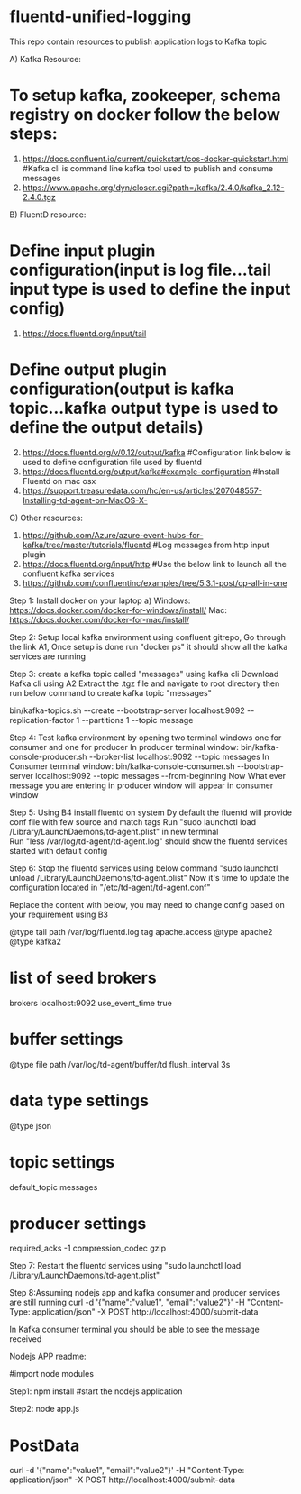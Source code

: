# fluentd-unified-logging
This repo contain resources to publish application logs to Kafka topic

A) Kafka Resource:
# To setup kafka, zookeeper, schema registry on docker follow the below steps:
1) https://docs.confluent.io/current/quickstart/cos-docker-quickstart.html
#Kafka cli is command line kafka tool used to publish and consume messages 
2) https://www.apache.org/dyn/closer.cgi?path=/kafka/2.4.0/kafka_2.12-2.4.0.tgz


B) FluentD resource:

# Define input plugin configuration(input is log file...tail input type is used to define the input config) 
1) https://docs.fluentd.org/input/tail
# Define output plugin configuration(output is kafka topic...kafka output type is used to define the output details) 
2) https://docs.fluentd.org/v/0.12/output/kafka
#Configuration link below is used to define configuration file used by fluentd
3) https://docs.fluentd.org/output/kafka#example-configuration
#Install Fluentd on mac osx
4) https://support.treasuredata.com/hc/en-us/articles/207048557-Installing-td-agent-on-MacOS-X-

C) Other resources:
1) https://github.com/Azure/azure-event-hubs-for-kafka/tree/master/tutorials/fluentd
#Log messages from http input plugin
2) https://docs.fluentd.org/input/http
#Use the below link to launch all the confluent kafka services
3) https://github.com/confluentinc/examples/tree/5.3.1-post/cp-all-in-one 


Step 1: Install docker on your laptop 
 a) Windows: https://docs.docker.com/docker-for-windows/install/
Mac: https://docs.docker.com/docker-for-mac/install/

Step 2: Setup local kafka environment using confluent gitrepo, Go through the link A1, Once setup is done
run "docker ps" it should show all the kafka services are running

Step 3: create a kafka topic called "messages" using  kafka cli
Download Kafka cli using A2
Extract the .tgz file and navigate to root directory then run below command to create kafka topic "messages"

bin/kafka-topics.sh --create --bootstrap-server localhost:9092 --replication-factor 1 --partitions 1 --topic message

Step 4: Test kafka environment by opening two terminal windows one for consumer and one for producer
In producer terminal window: bin/kafka-console-producer.sh --broker-list localhost:9092 --topic messages
In Consumer terminal window: bin/kafka-console-consumer.sh --bootstrap-server localhost:9092 --topic messages --from-beginning
Now What ever message you are entering in producer window will appear in consumer window

Step 5: 
Using B4 install fluentd on system
Dy default the fluentd will provide conf file with few source and match tags
Run "sudo launchctl load /Library/LaunchDaemons/td-agent.plist" in new terminal   
Run "less /var/log/td-agent/td-agent.log" should show the fluentd services started with default config

Step 6: Stop the fluentd services using below command
"sudo launchctl unload /Library/LaunchDaemons/td-agent.plist"
Now it's time to update the configuration located in "/etc/td-agent/td-agent.conf"

Replace the content with below, you may need to change config based on your requirement using B3

<source>
  @type tail
  path /var/log/fluentd.log
  tag apache.access
  <parse>
    @type apache2
  </parse>
</source>
<match *.**>
  @type kafka2

  # list of seed brokers
  brokers localhost:9092
  use_event_time true

  # buffer settings
  <buffer topic>
    @type file
    path /var/log/td-agent/buffer/td
    flush_interval 3s
  </buffer>

  # data type settings
  <format>
    @type json
  </format>

  # topic settings
  default_topic messages

  # producer settings
  required_acks -1
  compression_codec gzip
</match>


Step 7: Restart the fluentd services using
"sudo launchctl load /Library/LaunchDaemons/td-agent.plist"

Step 8:Assuming nodejs app and kafka consumer and producer services are still running
curl -d '{"name":"value1", "email":"value2"}' -H "Content-Type: application/json" -X POST http://localhost:4000/submit-data

In Kafka consumer terminal you should be able to see the message received 


Nodejs APP readme:

#import node modules 

Step1: npm install 
#start the nodejs application

Step2: node app.js

# PostData

curl -d '{"name":"value1", "email":"value2"}' -H "Content-Type: application/json" -X POST http://localhost:4000/submit-data

